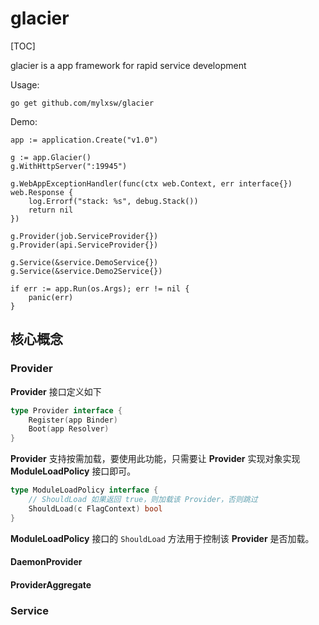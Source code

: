 # glacier

[TOC]

glacier is a app framework for rapid service development

Usage:

    go get github.com/mylxsw/glacier

Demo:

	app := application.Create("v1.0")

	g := app.Glacier()
	g.WithHttpServer(":19945")

	g.WebAppExceptionHandler(func(ctx web.Context, err interface{}) web.Response {
		log.Errorf("stack: %s", debug.Stack())
		return nil
	})

	g.Provider(job.ServiceProvider{})
	g.Provider(api.ServiceProvider{})

	g.Service(&service.DemoService{})
	g.Service(&service.Demo2Service{})

	if err := app.Run(os.Args); err != nil {
		panic(err)
	}

## 核心概念

### Provider

**Provider** 接口定义如下

```go
type Provider interface {
	Register(app Binder)
	Boot(app Resolver)
}
```


**Provider** 支持按需加载，要使用此功能，只需要让 **Provider** 实现对象实现 **ModuleLoadPolicy** 接口即可。

```go
type ModuleLoadPolicy interface {
	// ShouldLoad 如果返回 true，则加载该 Provider，否则跳过
	ShouldLoad(c FlagContext) bool
}
```

**ModuleLoadPolicy** 接口的 `ShouldLoad` 方法用于控制该 **Provider** 是否加载。

#### DaemonProvider

#### ProviderAggregate

### Service
